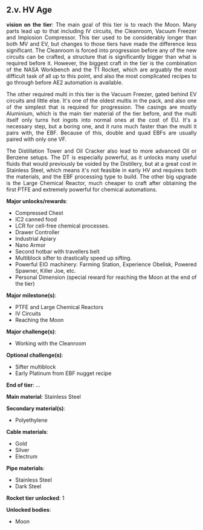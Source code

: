 ## 2.v. HV Age
<div align="justify">

**vision on the tier**:
The main goal of this tier is to reach the Moon. Many parts lead up to that including IV circuits, the Cleanroom, Vacuum Freezer and Implosion Compressor. This tier used to be considerably longer than both MV and EV, but changes to those tiers have made the difference less significant. The Cleanroom is forced into progression before any of the new circuits can be crafted, a structure that is significantly bigger than what is required before it. However, the biggest craft in the tier is the combination of the NASA Workbench and the T1 Rocket, which are arguably the most difficult task of all up to this point, and also the most complicated recipes to go through before AE2 automation is available.

The other required multi in this tier is the Vacuum Freezer, gated behind EV circuits and little else. It's one of the oldest multis in the pack, and also one of the simplest that is required for progression. The casings are mostly Aluminium, which is the main tier material of the tier before, and the multi itself only turns hot ingots into normal ones at the cost of EU. It's a necessary step, but a boring one, and it runs much faster than the multi it pairs with, the EBF. Because of this, double and quad EBFs are usually paired with only one VF.

The Distillation Tower and Oil Cracker also lead to more advanced Oil or Benzene setups. The DT is especially powerful, as it unlocks many useful fluids that would previously be voided by the Distillery, but at a great cost in Stainless Steel, which means it's not feasible in early HV and requires both the materials, and the EBF processing type to build. The other big upgrade is the Large Chemical Reactor, much cheaper to craft after obtaining the first PTFE and extremely powerful for chemical automations.


**Major unlocks/rewards**:
- Compressed Chest
- IC2 canned food
- LCR for cell-free chemical processes.
- Drawer Controller
- Industrial Apiary
- Nano Armor
- Second hotbar with travellers belt
- Multiblock sifter to drastically speed up sifting.
- Powerful EIO machinery: Farming Station, Experience Obelisk, Powered Spawner, Killer Joe, etc.
- Personal Dimension (special reward for reaching the Moon at the end of the tier)


**Major milestone(s)**:
- PTFE and Large Chemical Reactors
- IV Circuits
- Reaching the Moon

**Major challenge(s)**:
- Working with the Cleanroom

**Optional challenge(s)**:
- Sifter multiblock
- Early Platinum from EBF nugget recipe

**End of tier**: ...

**Main material**: Stainless Steel

**Secondary material(s)**:
- Polyethylene

**Cable materials**:
- Gold
- Silver 
- Electrum

**Pipe materials**:
- Stainless Steel
- Dark Steel

**Rocket tier unlocked**: 1

**Unlocked bodies**:
- Moon

</div>